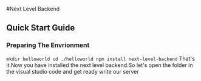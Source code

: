 #Next Level Backend

## Quick Start Guide

### Preparing The Envrionment
`mkdir helloworld
cd ./helloworld
npm install next-level-backend`
That's it.Now you have installed the next level backend.So let's open the folder in the visual studio code and get ready write our server 

	